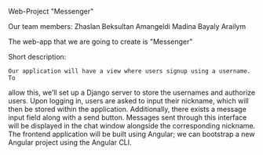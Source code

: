 Web-Project "Messenger"

Our team members:
   Zhaslan Beksultan
   Amangeldi Madina
   Bayaly Arailym

The web-app that we are going to create is "Messenger"

Short description:

    Our application will have a view where users signup using a username. To 
allow this, we’ll set up a Django server to store the usernames and authorize users. 
    Upon logging in, users are asked to input their nickname, 
which will then be stored within the application. 
Additionally, there exists a message input field along with a send button.
Messages sent through this interface will be displayed in the chat window 
alongside the corresponding nickname.
     The frontend application will be built using Angular; we can bootstrap 
a new Angular project using the Angular CLI.
